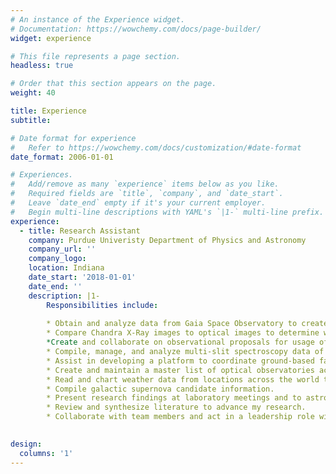 ```yaml
---
# An instance of the Experience widget.
# Documentation: https://wowchemy.com/docs/page-builder/
widget: experience

# This file represents a page section.
headless: true

# Order that this section appears on the page.
weight: 40

title: Experience
subtitle:

# Date format for experience
#   Refer to https://wowchemy.com/docs/customization/#date-format
date_format: 2006-01-01

# Experiences.
#   Add/remove as many `experience` items below as you like.
#   Required fields are `title`, `company`, and `date_start`.
#   Leave `date_end` empty if it's your current employer.
#   Begin multi-line descriptions with YAML's `|1-` multi-line prefix.
experience:
  - title: Research Assistant
    company: Purdue Univeristy Department of Physics and Astronomy
    company_url: ''
    company_logo:
    location: Indiana
    date_start: '2018-01-01'
    date_end: ''
    description: |1-
        Responsibilities include:
        
        * Obtain and analyze data from Gaia Space Observatory to create documentation of stellar source candidates for spectroscopic analysis in order to determine locations of stars relative to a supernova remnant.
        * Compare Chandra X-Ray images to optical images to determine which candidates will result in the most advantageous spectroscopic observations.
        *Create and collaborate on observational proposals for usage of Gemini Telescopes and GMOS for multi-slit spectroscopy as well as the newly commissioned NEID instrument on the WIYN 3.5m telescope.
        * Compile, manage, and analyze multi-slit spectroscopy data of stars for the presence of absorption features.
        * Assist in developing a platform to coordinate ground-based facilities and follow up transients discovered by the Large Synoptic Survey Telescope (LSST).
        * Create and maintain a master list of optical observatories across the world.
        * Read and chart weather data from locations across the world to provide information about probable observational capabilities.
        * Compile galactic supernova candidate information.
        * Present research findings at laboratory meetings and to astrophysics students
        * Review and synthesize literature to advance my research.
        * Collaborate with team members and act in a leadership role with junior research assistants
        

design:
  columns: '1'
---
```

